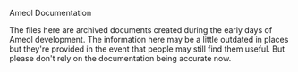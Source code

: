 Ameol Documentation

The files here are archived documents created during the early days of
Ameol development. The information here may be a little outdated in places
but they're provided in the event that people may still find them useful.
But please don't rely on the documentation being accurate now.